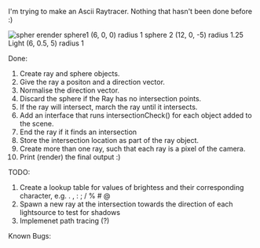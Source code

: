 I'm trying to make an Ascii Raytracer. Nothing that hasn't been done before :)

![spher erender](https://github.com/Fullyverified/ASCII_RayTracer/assets/138776324/553ab64d-12ce-4391-a3cf-c72657531b53)
sphere1 (6, 0, 0) radius 1
sphere 2 (12, 0, -5) radius 1.25
Light (6, 0.5, 5) radius 1

Done:
1. Create ray and sphere objects.
2. Give the ray a positon and a direction vector.
3. Normalise the direction vector.
4. Discard the sphere if the Ray has no intersection points.
5. If the ray will intersect, march the ray until it intersects.
6. Add an interface that runs intersectionCheck() for each object added to the scene.
7. End the ray if it finds an intersection
8. Store the intersection location as part of the ray object.
9. Create more than one ray, such that each ray is a pixel of the camera.
10. Print (render) the final output :)

TODO:

1. Create a lookup table for values of brightess and their corresponding character, e.g. . , : ; / % # @
2. Spawn a new ray at the intersection towards the direction of each lightsource to test for shadows
3. Implemenet path tracing (?)

Known Bugs:
